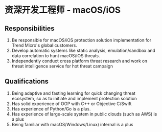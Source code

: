 # 资深开发工程师 - macOS/iOS


## Responsibilities

1. Be responsible for macOS/iOS protection solution implementation for Trend Micro's global customers.
2. Develop automatic systems like static analysis, emulation/sandbox and data correlation to hunt macOS/iOS threats.
3. Independently conduct cross platform threat research and work on threat intelligence service for hot threat campaign


## Qualifications

1. Being adaptive and fasting learning for quick changing threat ecosystem, so as to initiate and implement protection solution
2. Has solid experience of OOP with C++ or Objective C/Swift
3. Has experience of Python/Go is a plus.
4. Has experience of large-scale system in public clouds (such as AWS) is a plus
5. Being familiar with macOS/Windows/Linux) internal is a plus
